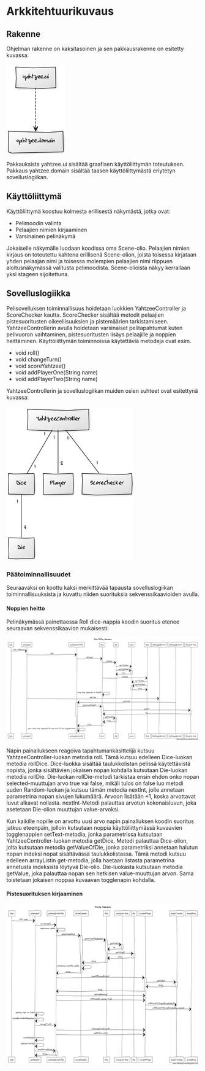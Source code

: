 
# Arkkitehtuurikuvaus

## Rakenne

Ohjelman rakenne on kaksitasoinen ja sen pakkausrakenne on esitetty kuvassa:
<br/>
<br/>
<img src="https://github.com/Hiisable/ot-harjoitustyo/blob/master/dokumentointi/kuvat/Pakkausrakenne.png">
<br/>

Pakkauksista yahtzee.ui sisältää graafisen käyttöliittymän toteutuksen. Pakkaus yahtzee.domain sisältää taasen käyttöliittymästä eriytetyn sovelluslogiikan.

## Käyttöliittymä

Käyttöliittymä koostuu kolmesta erillisestä näkymästä, jotka ovat:

* Pelimoodin valinta
* Pelaajien nimien kirjaaminen
* Varsinainen pelinäkymä

Jokaiselle näkymälle luodaan koodissa oma Scene-olio. Pelaajien nimien kirjaus on toteutettu kahtena erillisenä Scene-olion, joista toisessa kirjataan yhden pelaajan nimi ja toisessa molempien pelaajien nimi riippuen aloitusnäkymässä valitusta pelimoodista. Scene-olioista näkyy kerrallaan yksi stageen sijoitettuna.

## Sovelluslogiikka

Pelisovelluksen toiminnallisuus hoidetaan luokkien YahtzeeController ja ScoreChecker kautta. ScoreChecker sisältää metodit pelaajien pistesuoritusten oikeellisuuksien ja pistemäärien tarkistamiseen. YahtzeeControllerin avulla hoidetaan varsinaiset pelitapahtumat kuten pelivuoron vaihtaminen, pistesuoritusten lisäys pelaajille ja noppien heittäminen. Käyttöliittymän toiminnoissa käytettäviä metodeja ovat esim.

* void roll()
* void changeTurn()
* void scoreYahtzee()
* void addPlayerOne(String name)
* void addPlayerTwo(String name)

YahtzeeControllerin ja sovelluslogiikan muiden osien suhteet ovat esitettynä kuvassa:
<br/>
<br/>
<img src="https://github.com/Hiisable/ot-harjoitustyo/blob/master/dokumentointi/kuvat/uusi_luokkakaavio.png">

### Päätoiminnallisuudet

Seuraavaksi on koottu kaksi merkittävää tapausta sovelluslogiikan toiminnallisuuksista ja kuvattu niiden suorituksia sekvenssikaavioiden avulla.

#### Noppien heitto

Pelinäkymässä painettaessa Roll dice-nappia koodin suoritus etenee seuraavan sekvenssikaavion mukaisesti:

<img src="https://github.com/Hiisable/ot-harjoitustyo/blob/master/dokumentointi/kuvat/Dice%20Rolling%20Sequence.png">

Napin painallukseen reagoiva tapahtumankäsittelijä kutsuu YahtzeeController-luokan metodia roll. Tämä kutsuu edelleen Dice-luokan metodia rollDice. Dice-luokka sisältää taulukkolistan pelissä käytettävistä nopista, jonka sisältävien jokaisen nopan kohdalla kutsutaan Die-luokan metodia rollDie. Die-luokan rollDie-metodi tarkistaa ensin ehdon onko nopan selected-muuttujan arvo true vai false, mikäli tulos on false luo metodi uuden Random-luokan ja kutsuu tämän metodia nextInt, jolle annetaan parametrina nopan sivujen lukumäärä. Arvoon lisätään +1, koska arvottavat luvut alkavat nollasta. nextInt-Metodi palauttaa arvotun kokonaisluvun, joka asetetaan Die-olion muuttujan value-arvoksi.

Kun kaikille nopille on arvottu uusi arvo napin painalluksen koodin suoritus jatkuu eteenpäin, jolloin kutsutaan noppia käyttöliittymässä kuvaavien togglenappien setText-metodia, jonka parametrissa kutsutaan YahtzeeController-luokan metodia getDice. Metodi palauttaa Dice-olion, jolta kutsutaan metodia getValueOfDie, jonka parametriksi annetaan halutun nopan indeksi nopat sisältävässä taulukkolistassa. Tämä metodi kutsuu edelleen arrayListin get-metodia, jolla haetaan listasta parametrina annetusta indeksistä löytyvä Die-olio. Die-luokasta kutsutaan metodia getValue, joka palauttaa nopan sen hetkisen value-muuttujan arvon. Sama toistetaan jokaisen noppaa kuvaavan togglenapin kohdalla.

#### Pistesuorituksen kirjaaminen

<img src="https://github.com/Hiisable/ot-harjoitustyo/blob/master/dokumentointi/kuvat/Scoring%20Sequence.png">
